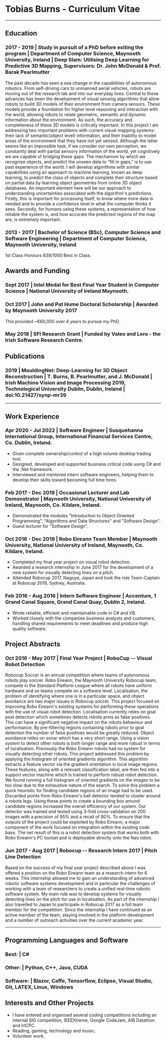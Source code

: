 # Tobias Burns - Curriculum Vitae

___

## Education

### 2017 - 2019 | Study in pursuit of a PhD before exiting the program | Department of Computer Science, Maynooth University, Ireland | Deep Slam: Utilising Deep Learning for Predictive 3D Mapping, Supervisors: Dr. John McDonald & Prof. Barak Pearlmutter
The past decade has seen a sea change in the capabilities of autonomous robotics. From self-driving cars to unmanned aerial vehicles, robots are moving out of the research lab and into our everyday lives. Central to these advances has been the development of visual sensing algorithms that allow robots to build 3D models of their environment from camera sensors. These models provide a foundation for higher level reasoning and interaction with the world, allowing robots to relate geometric, semantic and dynamic information about the environment. As such, the accuracy and completeness of these 3D models is critically important. In this project I am addressing two important problems with current visual mapping systems: their lack of semantic(object level) information, and their inability to model areas of the environment that they have not yet sensed. Although the latter seems like an impossible task, if we consider our own perception, we constantly deal with partial sensory information of the world, yet cognitively we are capable of bridging these gaps. The mechanism by which we recognise objects, and predict the unseen data to "fill in gaps," is to use past experience of the world. I will develop algorithms with similar capabilities using an approach to machine learning, known as deep learning, to predict the class of objects and complete their structure based on partial data by learning object geometries from online 3D object databases. An important element here will be our approach to understanding uncertainties associated with the algorithm's predictions. Firstly, this is important for processing itself, to know where more data is needed and to provide a confidence level in what the computer thinks it sees. Secondly, for humans using these systems, a representation of how reliable the system is, and how accurate the predicted regions of the map are, is extremely important.

### 2013 - 2017 | **Bachelor of Science (BSc)**, Computer Science and Software Engineering | Department of Computer Science, Maynooth University, Ireland
1st Class Honours 839/1000 Best in Class.

## Awards and Funding

### Sept 2017 | Intel Medal for Best Final Year Student in Computer Science | National University of Ireland Maynooth.

### Oct 2017 | John and Pat Hume Doctoral Scholarship | Awarded by Maynooth University 2017
This provided ~€60,000 over 4 years to pursue my PhD.

### May 2018 | SFI Research Grant | Funded by Valeo and Lero - the Irish Software Research Centre.

## Publications

### 2019 | MouldingNet: Deep-Learning for 3D Object Reconstruction | T. Burns, B. Pearlmutter, and J. McDonald | Irish Machine Vision and Image Processing 2019, Technological University Dublin, Dublin, Ireland | doi:10.21427/synp-mr39

---

## Work Experience

### Apr 2020 - Jul 2022 | **Software Engineer** | Susquehanna International Group, International Financial Services Centre, Co. Dublin, Ireland.

* Given complete ownership/control of a high volume desktop trading tool.
* Designed, developed and supported business critical code using C# and the .Net framework.
* Interviewed and mentored intern software engineers, helping them to develop their skills toward becoming full time hires.

### Feb 2017 - Dec 2019 | **Occasional Lecturer and Lab Demonstrator** | Maynooth University, National University of Ireland, Maynooth, Co. Kildare, Ireland.

* Demonstrated the modules "Introduction to Object Oriented Programming", "Algorithms and Data Structures" and "Software Design".
* Guest lecturer for "Software Design".

### Oct 2016 - Dec 2019 | **Robo Eireann Team Member** | Maynooth University, National University of Ireland, Maynooth, Co. Kildare, Ireland.

* Completed my final year project on visual robot detection.
* Awarded a research internship in June 2017 for the development of a new system for visually detecting lines on a pitch.
* Attended Robocup 2017, Nagoya, Japan and took the role Team-Captain at Robocup 2019, Sydney, Australia.

### Feb 2016 - Aug 2016 | **Intern Software Engineer** | Accenture, 1 Grand Canal Square, Grand Canal Quay, Dublin 2, Ireland.

* Wrote reliable, efficient and maintainable code in C# and VB. 
* Worked closely with the companies business analysts and customers, handling shared requirements to meet deadlines and produce high quality software.

## Project Abstracts

### Oct 2016 - May 2017 | Final Year Project | RoboCup -- Visual Robot Detection
Robocup Soccer is an annual competition where teams of autonomous robots play soccer. Robo Eireann, the Maynooth University Robocup team, compete in the Standard Platform League where all robots have uniform hardware and so teams compete on a software level. Localisation, the problem of identifying where one is in a particular space, and object avoidance are two major issues in Robocup soccer. This project focused on improving Robo Eireann's existing systems for performing these operations with the use of visual robot detection. Localisation currently relies on goal post detection which sometimes detects robots arms as false positives. This can have a significant negative impact on the robots behaviour and performance. By pre-filtering regions containing robots prior to goal detection the number of false positives would be greatly reduced. Object avoidance relies on sonar which has a very short range. Using a vision system to detect other robots is both longer range and more robust in terms of localisation. Previously the Robo Eireann robots had no system for visually detecting other robots. This project addressed this problem by applying the histogram of oriented gradients algorithm. This algorithm extracts a feature vector via the gradient orientation in local image regions. These features, along with a relevant classification label, are then fed into a support vector machine which is trained to perform robust robot detection. We found running a full histogram of oriented gradients on the images to be too slow due to the exhaustive nature of the search. To solve this problem a quick heuristic for finding candidate regions of an image had to be used. Discarded points from Robo Eireann's ball detector tended to cluster around a robots legs. Using these points to create a bounding box around candidate regions increased the overall efficiency of our system. Our detector was trained and tested using 3-fold cross-validation on 200 images with a precision of 95% and a recall of 80%. To ensure that the outputs of the project could be exploited by Robo Eireann, a major component of the work focused on integration within the existing code base. The net result of this is a robot detection system that works both with Robo Eireann's PC toolset and is deployable directly onto the Nao robot.

### Jun 2017 - Aug 2017 | Robocup -- Research Intern 2017 | Pitch Line Detection
Based on the success of my final year project described above I was offered a position on the Robo Eireann team as a research intern for 6 weeks. This internship allowed me to gain an understanding of advanced robotic software systems development and in particular the challenges of working with a team of researchers to create a unified real-time robotic software system. My main role was to develop systems for visually detecting lines on the pitch for use in localisation. As part of the internship I also travelled to Japan to participate in Robocup 2017 as a full team member for the competition. Since the internship I have continued as an active member of the team, staying involved in the platform development and a number of outreach activities over the current academic year.

---

## Programming Languages and Software

### Best: | C#

### Other: | Python, C++, Java, CUDA

### Software: | Blazor, Caffe, Tensorflow, Eclipse, Visual Studio, Git, LATEX, Linux, Windows

## Interests and Other Projects

* I have entered and organised several coding competitions including an internal SIG competition, IEEEXtreme, Google CodeJam, AIB Datathon and IrlCPC.
* Reading, gaming, technology and music.
* Volunteer work.